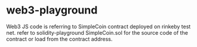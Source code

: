 # web3-playground

Web3 JS code is referring to SimpleCoin contract deployed on rinkeby test net. 
refer to solidity-playground SimpleCoin.sol for the source code of the contract or load from the contract address. 
